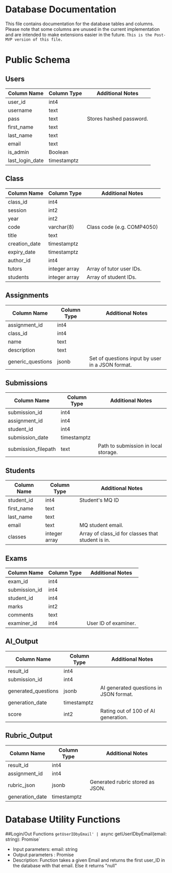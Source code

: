 # Database Documentation 
This file contains documentation for the database tables and columns. Please note that some columns are unused in the current implementation and are intended to make extensions easier in the future.
`This is the Post-MVP version of this file.`
# Public Schema
## Users
| Column Name | Column Type | Additional Notes |
| ------------- | ------------- | ------------- |  
| user_id | int4 | |
| username | text | |
| pass | text | Stores hashed password. |
| first_name | text | |
| last_name | text | |
| email | text | |
| is_admin | Boolean | |
| last_login_date | timestamptz | |
## Class
| Column Name | Column Type | Additional Notes |
| ------------- | ------------- | ------------- |  
| class_id | int4 | |
| session | int2 | |
| year | int2 | |
| code | varchar(8) | Class code (e.g. COMP4050) |
| title | text | |
| creation_date | timestamptz | |
| expiry_date | timestamptz | |
| author_id | int4 | |
| tutors | integer array | Array of tutor user IDs. |
| students | integer array | Array of student IDs. |
## Assignments
| Column Name | Column Type | Additional Notes |
| ------------- | ------------- | ------------- |
| assignment_id | int4 | |
| class_id | int4 | |
| name | text | |
| description | text | |
| generic_questions | jsonb | Set of questions input by user in a JSON format. |  
## Submissions
| Column Name | Column Type | Additional Notes |
| ------------- | ------------- | ------------- |  
| submission_id | int4 | |
| assignment_id | int4 | |
| student_id | int4 | |
| submission_date | timestamptz | |
| submission_filepath | text | Path to submission in local storage. |
## Students
| Column Name | Column Type | Additional Notes |
| ------------- | ------------- | ------------- |  
| student_id | int4 | Student's MQ ID |
| first_name | text | |
| last_name | text | |
| email | text | MQ student email. |
| classes | integer array | Array of class_id for classes that student is in. |
## Exams
| Column Name | Column Type | Additional Notes |
| ------------- | ------------- | ------------- |  
| exam_id | int4 | |
| submission_id | int4 | |
| student_id | int4 | |
| marks | int2 | |
| comments | text | |
| examiner_id | int4 | User ID of examiner. |
## AI_Output
| Column Name | Column Type | Additional Notes |
| ------------- | ------------- | ------------- |  
| result_id | int4 | |
| submission_id | int4 | |
| generated_questions | jsonb | AI generated questions in JSON format. |
| generation_date | timestamptz | |
| score | int2 | Rating out of 100 of AI generation. |
## Rubric_Output
| Column Name | Column Type | Additional Notes |
| ------------- | ------------- | ------------- |  
| result_id | int4 | |
| assignment_id | int4 | |
| rubric_json | jsonb | Generated rubric stored as JSON. |
| generation_date | timestamptz | |
# Database Utility Functions
##Login/Out Functions
`getUserIDbyEmail' | `async getUserIDbyEmail(email: string): Promise<number>`
- Input parameters: email: string
- Output parameters : Promise<number>
- Description: Function takes a given Email and returns the first user_ID in the database with that email. Else it returns "null"

